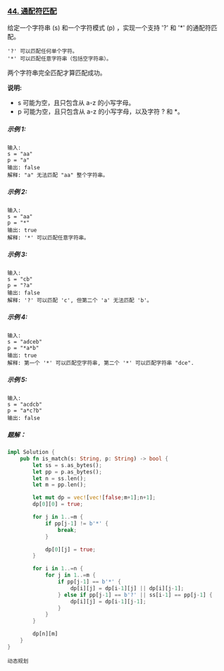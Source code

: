### [ 44. 通配符匹配 ](https://leetcode.cn/problems/wildcard-matching/)

给定一个字符串 (s) 和一个字符模式 (p) ，实现一个支持 '?' 和 '*' 的通配符匹配。

```
'?' 可以匹配任何单个字符。
'*' 可以匹配任意字符串（包括空字符串）。
```

两个字符串完全匹配才算匹配成功。

**说明:**
- s 可能为空，且只包含从 a-z 的小写字母。
- p 可能为空，且只包含从 a-z 的小写字母，以及字符 ? 和 *。

##### 示例 1:
```
输入:
s = "aa"
p = "a"
输出: false
解释: "a" 无法匹配 "aa" 整个字符串。
```

##### 示例 2:
```
输入:
s = "aa"
p = "*"
输出: true
解释: '*' 可以匹配任意字符串。
```

##### 示例 3:
```
输入:
s = "cb"
p = "?a"
输出: false
解释: '?' 可以匹配 'c', 但第二个 'a' 无法匹配 'b'。
```

##### 示例 4:
```
输入:
s = "adceb"
p = "*a*b"
输出: true
解释: 第一个 '*' 可以匹配空字符串, 第二个 '*' 可以匹配字符串 "dce".
```

##### 示例 5:
```
输入:
s = "acdcb"
p = "a*c?b"
输出: false
```

##### 题解：
```rust
impl Solution {
    pub fn is_match(s: String, p: String) -> bool {
        let ss = s.as_bytes();
        let pp = p.as_bytes();
        let n = ss.len();
        let m = pp.len();

        let mut dp = vec![vec![false;m+1];n+1];
        dp[0][0] = true;

        for j in 1..=m {
            if pp[j-1] != b'*' {
                break;
            }

            dp[0][j] = true;
        }

        for i in 1..=n {
            for j in 1..=m {
                if pp[j-1] == b'*' {
                    dp[i][j] = dp[i-1][j] || dp[i][j-1];
                } else if pp[j-1] == b'?' || ss[i-1] == pp[j-1] {
                    dp[i][j] = dp[i-1][j-1];
                }
            }
        }

        dp[n][m]
    }
}
```

`动态规划`
